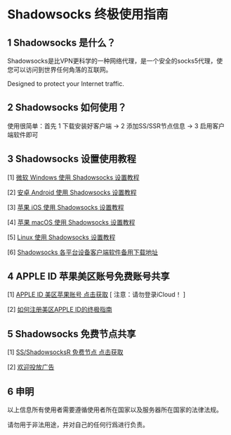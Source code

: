 # Shadowsocks 终极使用指南

## 1 Shadowsocks 是什么？

Shadowsocks是比VPN更科学的一种网络代理，是一个安全的socks5代理，使您可以访问到世界任何角落的互联网。

Designed to protect your Internet traffic.

## 2 Shadowsocks 如何使用？

使用很简单：首先 1 下载安装好客户端 → 2 添加SS/SSR节点信息  → 3 启用客户端软件即可

## 3 Shadowsocks 设置使用教程

[1] [微软 Windows 使用 Shadowsocks 设置教程](windows.md)

[2] [安卓 Android 使用 Shadowsocks 设置教程](Android.md)

[3] [苹果 iOS 使用 Shadowsocks 设置教程](ios.md)

[4] [苹果 macOS 使用 Shadowsocks 设置教程](mac.md)

[5] [Linux 使用 Shadowsocks 设置教程](linux.md)

[6] [Shadowsocks 各平台设备客户端软件备用下载地址](download.md)

## 4 APPLE ID 苹果美区账号免费账号共享

[1] [APPLE ID 美区苹果账号  点击获取](appleid.md)  [  注意：请勿登录iCloud！ ]

[2] [如何注册美区APPLE ID的终极指南](apple-id.md)

## 5 Shadowsocks 免费节点共享

[1] [SS/ShadowsocksR 免费节点  点击获取](ss.md) 

[2] [欢迎投放广告](ad.md) 

## 6 申明

以上信息所有使用者需要遵循使用者所在国家以及服务器所在国家的法律法规。

请勿用于非法用途，并对自己的任何行爲进行负责。

